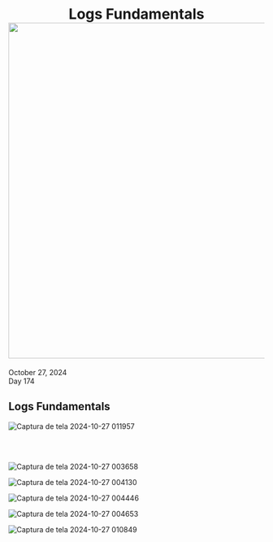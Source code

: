 <h1 align="center">Logs Fundamentals<br><img width="660px" src="https://github.com/user-attachments/assets/0df0a62d-dedd-4dbc-aa0d-4c6dd7fc99c7"></h1>
October 27, 2024<br>
Day 174<br>

<h2>Logs Fundamentals</h2>

![Captura de tela 2024-10-27 011957](https://github.com/user-attachments/assets/79fbe523-d668-4ab7-bde5-d0ce8001e16d)



<br>
<br>

![Captura de tela 2024-10-27 003658](https://github.com/user-attachments/assets/c4d4a3ce-cfb3-4afa-aab8-a7309bd7a7c0)



![Captura de tela 2024-10-27 004130](https://github.com/user-attachments/assets/7df1fc6f-9af4-4708-9291-907f6b428b06)


![Captura de tela 2024-10-27 004446](https://github.com/user-attachments/assets/710f893d-594a-4d08-8d0a-4ac169df8ab7)



![Captura de tela 2024-10-27 004653](https://github.com/user-attachments/assets/e2627e4c-9931-40ae-bf50-f9e2f5108f10)


![Captura de tela 2024-10-27 010849](https://github.com/user-attachments/assets/161809a0-a1a2-421e-9239-88925455a5f1)
